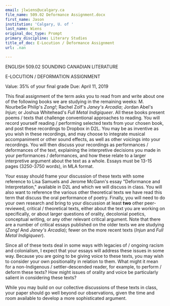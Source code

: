 ```yaml
---
email: jlwiens@ucalgary.ca
file_name: 509.02 Deformance Assignment.docx
first_name: Jason
institution: 'Calgary, U. of '
last_name: Wiens
original_doc_type: Prompt
primary_discipline: Literary Studies
title_of_doc: E-Locution / Deformance Assignment
url: .nan

---
```

ENGLISH 509.02 SOUNDING CANADIAN LITERATURE

E-LOCUTION / DEFORMATION ASSIGNMENT

Value: 35% of your final grade Due: April 11, 2019

This final assignment of the term asks you to read from and write about
one of the following books we are studying in the remaining weeks: M.
NourbeSe Philip's *Zong!*; Rachel Zolf's *Janey's Arcadia*; Jordan
Abel's *Injun*; or Joshua Whitehead's *Full Metal Indigiqueer*. All
these books present poems / texts that challenge conventional approaches
to reading. You will record yourself reading / performing selected texts
from your chosen book, and post these recordings to Dropbox in D2L. You
may be as inventive as you wish in these recordings, and may choose to
integrate musical accompaniment or other sound effects, as well as other
voicings into your recordings. You will then discuss your recordings as
performances / deformances of the text, explaining the interpretive
decisions you made in your performances / deformances, and how these
relate to a larger interpretive argument about the text as a whole.
Essays must be 13-15 pages (3250-3750 words), in MLA format.

Your essay should frame your discussion of these texts with some
reference to Lisa Samuels and Jerome McGann's essay "Deformance and
Interpretation," available in D2L and which we will discuss in class.
You will also want to reference the various other theoretical texts we
have read this term that discuss the oral performance of poetry.
Finally, you will need to do your own research and bring to your
discussion at least **two** other peer-reviewed, critical / theoretical
texts, either about the text you are working on specifically, or about
larger questions of orality, decolonial poetics, conceptual writing, or
any other relevant critical argument. Note that there are a number of
critical essays published on the older texts we are studying (*Zong!*
And *Janey's Arcadia*); fewer on the more recent texts (*Injun* and
*Full Metal Indigiqueer*).

Since all of these texts deal in some ways with legacies of / ongoing
racism and colonialism, I expect that your essays will address these
issues in some way. Because you are going to be giving voice to these
texts, you may wish to consider your own positionality in relation to
them. What might it mean for a non-Indigenous / settler-descended
reader, for example, to perform / deform these texts? How might issues
of orality and voice be particularly salient in considering these texts?

While you may build on our collective discussions of these texts in
class, your paper should go well beyond our observations, given the time
and room available to develop a more sophisticated argument.
